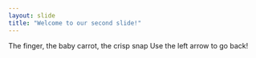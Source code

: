 ```yaml
---
layout: slide
title: "Welcome to our second slide!"
---
```

The finger, the baby carrot, the crisp snap
Use the left arrow to go back!
